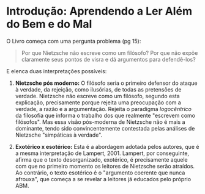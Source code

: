 # Introdução: Aprendendo a Ler Além do Bem e do Mal

O Livro começa com uma pergunta problema (pg 15):

> Por que Nietzsche não escreve como um filósofo? Por que não expõe claramente seus pontos de visra e dá argumentos para defendê-los?

E elenca duas interpretações possíveis:

1. **Nietzsche pós moderno:** O filósofo seria o primeiro defensor do ataque à verdade, da rejeição, como ilusórias, de todas as pretensões de verdade. Nietzsche não escreve como um filósofo, segundo esta explicação, precisamente porque rejeita uma preocupação com a verdade, a razão e a argumentação. Rejeita o paradigma _logocêntrico_ da filosofia que informa o trabalho dos que realmente "escrevem como filósofos". Mas essa visão pós-moderna de Nietzsche não é mais a dominante, tendo sido convincentemente contestada pelas análises de Nietzsche "simpáticas à verdade".

2. **Exotérico x esotérico:** Esta é a abordagem adotada pelos autores, que é a mesma interpretação de Lampert, 2001. Lampert, por conseguinte, afirma que o texto desorganizado, exotérico, é precisamente aquele com que no primeiro momento os leitores de Nietzsche serão atraídos. Ao contrário, o texto esotérico é o "argumento coerente que nunca afrouxa", que começa a se revelar a leitores já educados pelo próprio ABM.
